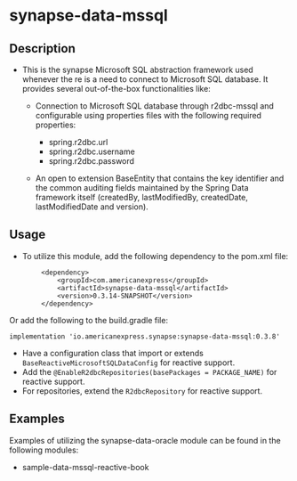 # synapse-data-mssql

## Description

- This is the synapse Microsoft SQL abstraction framework used whenever the re is a need to connect to
  Microsoft SQL database. It provides several out-of-the-box functionalities like:

    - Connection to Microsoft SQL database through r2dbc-mssql and configurable
      using properties files with the following required properties:
        - spring.r2dbc.url
        - spring.r2dbc.username
        - spring.r2dbc.password

    - An open to extension BaseEntity that contains the key identifier and the common auditing fields maintained by the Spring Data framework itself (createdBy,
      lastModifiedBy, createdDate, lastModifiedDate and version).

## Usage
- To utilize this module, add the following dependency to the pom.xml file:
```
        <dependency>
            <groupId>com.americanexpress</groupId>
            <artifactId>synapse-data-mssql</artifactId>
            <version>0.3.14-SNAPSHOT</version>
        </dependency>
```
Or add the following to the build.gradle file:
```
implementation 'io.americanexpress.synapse:synapse-data-mssql:0.3.8'
```

- Have a configuration class that import or extends `BaseReactiveMicrosoftSQLDataConfig` for reactive support.
- Add the `@EnableR2dbcRepositories(basePackages = PACKAGE_NAME)` for reactive support.
- For repositories, extend the `R2dbcRepository` for reactive support.

## Examples
Examples of utilizing the synapse-data-oracle module can be found in the following modules:
- sample-data-mssql-reactive-book
